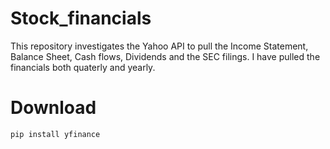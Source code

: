 # Stock_financials
This repository investigates the Yahoo API to pull the Income Statement, Balance Sheet, Cash flows, Dividends and the SEC filings. I have pulled the financials both quaterly and yearly.

# Download

```
pip install yfinance

```
